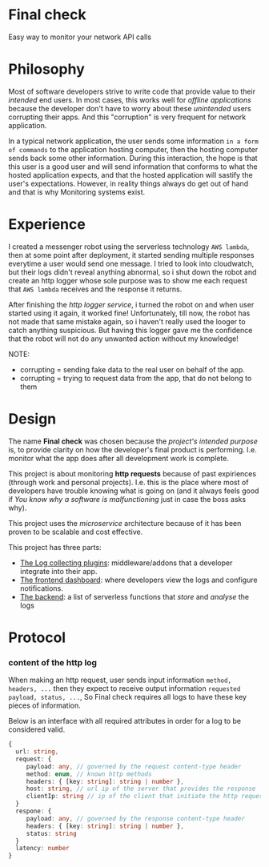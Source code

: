 # Final check
Easy way to monitor your network API calls

# Philosophy
Most of software developers strive to write code that provide value to their *intended* end users. In most cases, this works well for *offline applications* because the developer don't have to worry about these *unintended* users corrupting their apps. And this "corruption" is very frequent for network application.

In a typical network application, the user sends some information `in a form of commands` to the application hosting computer, then the hosting computer sends back some other information. During this interaction, the hope is that this user is a good user and will send information that conforms to what the hosted application expects, and that the hosted application will sastify the user's expectations. However, in reality things always do get out of hand and that is why Monitoring systems exist.

# Experience
I created a messenger robot using the serverless technology `AWS lambda`, then at some point after deployment, it started sending multiple responses everytime a user would send one message. I tried to look into cloudwatch, but their logs didn't reveal anything abnormal, so i shut down the robot and create an http logger whose sole purpose was to show me each request that `AWS lambda` receives and the response it returns.

After finishing the *http logger service*, i turned the robot on and when user started using it again, it worked fine! Unfortunately, till now, the robot has not made that same mistake again, so i haven't really used the looger to catch anything suspicious. But having this logger gave me the confidence that the robot will not do any unwanted action without my knowledge!

NOTE:
* corrupting = sending fake data to the real user on behalf of the app.
* corrupting = trying to request data from the app, that do not belong to them

# Design
The name **Final check** was chosen because the *project's intended purpose* is, to provide clarity on how the developer's final product is performing. I.e. monitor what the app does after all development work is complete.

This project is about monitoring **http requests** because of past expiriences (through work and personal projects). I.e. this is the place where most of developers have trouble knowing what is going on (and it always feels good if *You know why a software is malfunctioning* just in case the boss asks why).

This project uses the *microservice* architecture because of it has been proven to be scalable and cost effective.

This project has three parts:
* [The Log collecting plugins](https://github.com/clearonline-org/final-check/blob/master/LOGGER_PLUGINS.md): middleware/addons that a developer integrate into their app.
* [The frontend dashboard](https://github.com/clearonline-org/final-check/blob/master/FRONTEND.md): where developers view the logs and configure notifications.
* [The backend](https://github.com/clearonline-org/final-check/blob/master/BACKEND.md): a list of serverless functions that *store* and *analyse* the logs

# Protocol
### content of the http log
When making an http request, user sends input information `method, headers, ...` then they expect to receive output information `requested payload, status, ...`, So Final check requires all logs to have these key pieces of information. 

Below is an interface with all required attributes in order for a log to be considered valid.
```typescript
{ 
  url: string,
  request: { 
     payload: any, // governed by the request content-type header
     method: enum, // known http methods
     headers: { [key: string]: string | number },
     host: string, // url ip of the server that provides the response
     clientIp: string // ip of the client that initiate the http request
  }
  respone: { 
     payload: any, // governed by the response content-type header
     headers: { [key: string]: string | number },
     status: string
  }
  latency: number 
}
```
